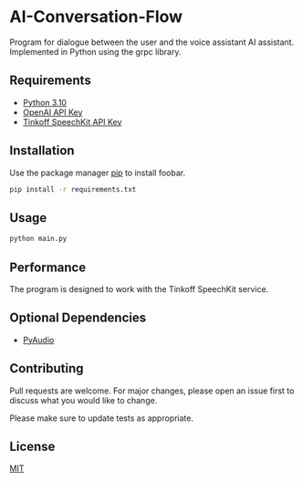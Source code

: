# AI-Conversation-Flow

Program for dialogue between the user and the voice assistant AI assistant.
Implemented in Python using the grpc library.

## Requirements

- [Python 3.10](https://www.python.org/downloads/)
- [OpenAI API Key](https://beta.openai.com/login)
- [Tinkoff SpeechKit API Key](https://tinkoff.ru/api/docs/voicekit/index.html)

## Installation

Use the package manager [pip](https://pip.pypa.io/en/stable/) to install foobar.

```bash
pip install -r requirements.txt
```

## Usage

```python
python main.py
```

## Performance

The program is designed to work with the Tinkoff SpeechKit service.

## Optional Dependencies

- [PyAudio](https://pypi.org/project/PyAudio/)

## Contributing

Pull requests are welcome. For major changes, please open an issue first to discuss what you would like to change.

Please make sure to update tests as appropriate.

## License

[MIT](https://choosealicense.com/licenses/mit/)
